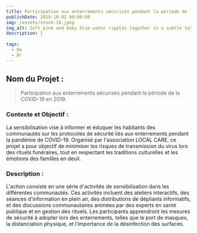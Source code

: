 ```yaml
---
title: Participation aux enterrements sécurisés pendant la période de la COVID-19 en 2019.
publishDate: 2019-10-02 00:00:00
img: /assets/stock-10.jpeg
img_alt: Soft pink and baby blue water ripples together in a subtle texture.
description: |
  
tags:
  - De
  - Br
---
```


## Nom du Projet : 

> Participation aux enterrements sécurisés pendant la période de la COVID-19 en 2019.


### Contexte et Objectif : 

La sensibilisation vise à informer et éduquer les habitants des communautés sur les protocoles de sécurité liés aux enterrements pendant la pandémie de COVID-19. Organisé par l'association LOCAL CARE, ce projet a pour objectif de minimiser les risques de transmission du virus lors des rituels funéraires, tout en respectant les traditions culturelles et les émotions des familles en deuil.
### Description :

L'action consiste en une série d'activités de sensibilisation dans les différentes communautés. Ces activités incluent des ateliers interactifs, des séances d'information en plein air, des distributions de dépliants informatifs, et des discussions communautaires animées par des experts en santé publique et en gestion des rituels. Les participants apprendront les mesures de sécurité à adopter lors des enterrements, telles que le port de masques, la distanciation physique, et l'importance de la désinfection des surfaces.
